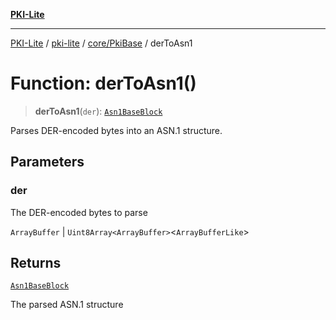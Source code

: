 [**PKI-Lite**](../../../../README.md)

---

[PKI-Lite](../../../../README.md) / [pki-lite](../../../README.md) / [core/PkiBase](../README.md) / derToAsn1

# Function: derToAsn1()

> **derToAsn1**(`der`): [`Asn1BaseBlock`](../type-aliases/Asn1BaseBlock.md)

Parses DER-encoded bytes into an ASN.1 structure.

## Parameters

### der

The DER-encoded bytes to parse

`ArrayBuffer` | `Uint8Array<ArrayBuffer>`\<`ArrayBufferLike`\>

## Returns

[`Asn1BaseBlock`](../type-aliases/Asn1BaseBlock.md)

The parsed ASN.1 structure
